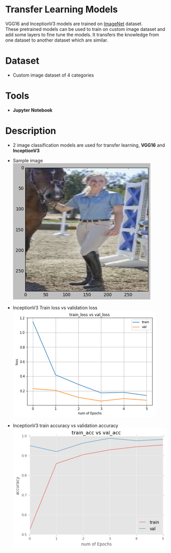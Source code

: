 # Transfer Learning Models

VGG16 and InceptionV3 models are trained on [ImageNet](http://www.image-net.org/) dataset. <br/>
These pretrained models can be used to train on custom image dataset and add some layers to fine tune the models. It transfers the knowledge from one dataset to another dataset which are similar.

# Dataset

  - Custom image dataset of 4 categories

# Tools

- **Jupyter Notebook**

# Description
- 2 image classification models are used for transfer learning, **VGG16** and **InceptionV3**
- Sample image <br/>
![](images/sampleimage.png)

- InceptionV3 Train loss vs validation loss <br/>
![](images/traintestloss.png)

- InceptionV3 train accuracy vs validation accuracy <br/>
![](images/traintestaccuracy.png)

